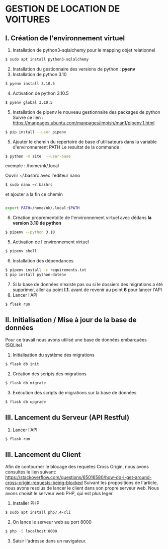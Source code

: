 # GESTION DE LOCATION DE VOITURES

## I. Création de l'environnement virtuel

1. Installation de python3-sqlalchemy pour le mapping objet relationnel
```bash
$ sudo apt install python3-sqlalchemy
```

2. Installation du gestionnaire des versions de python : **pyenv**
3. Installation de python 3.10
```bash
$ pyenv install 3.10.5
```
4. Activation de python 3.10.5
```bash
$ pyenv global 3.10.5 
```
5. Installation de pipenv le nouveau gestionnaire des packages de python
Suivre ce lien : https://manpages.ubuntu.com/manpages/impish/man1/pipenv.1.html
```bash
$ pip install --user pipenv
```
5. Ajouter le chemin du repertoire de base d'utilisateurs dans la variable d'environnement PATH
Le resultat de la commande : 
```bash
$ python -m site  --user-base
```
exemple : /home/nk/.local

Ouvrir ~/.bashrc avec l'editeur nano 
```bash
$ sudo nano ~/.bashrc
```
et ajouter a la fin ce chemin
```bash

export PATH=/home/nk/.local:$PATH
```
6. Création proprementdite de l'environnement virtuel avec dédans **la version 3.10 de python**

```bash
$ pipenv --python 3.10
```
5. Activation de l'environnement virtuel
```bash
$ pipenv shell
```
6. Installation des dépendances
```bash
$ pipenv install -r requirements.txt
$ pip install python-dotenv
```
7. Si la base de données n'existe pas ou si le dossiers des migrations a été supprimer, aller au point **I.1.** avant de revenir au point **6** pour lancer l'API
8. Lancer l'API 
```bash
$ flask run 
```
## II. Initialisation / Mise à jour de la base de données
Pour ce travail nous avons utilisé une base de données embarquées (SQLite).
1. Initialisation du système des migrations
```bash
$ flask db init 
```
2. Création des scripts des migrations 
```bash
$ flask db migrate 
```
3. Exécution des scripts de migrations sur la base de données 
```bash
$ flask db upgrade 
```
## III. Lancement du Serveur (API Restful)
1. Lancer l'API 
```bash
$ flask run 
```
## III. Lancement du Client
Afin de contourner le blocage des requetes Cross Origin, nous avons consultés le lien suivant:
https://stackoverflow.com/questions/65016580/how-do-i-get-around-cross-origin-requests-being-blocked
Suivant les propositions de l'article, nous avons resolus de lancer le client dans son propre serveur web. Nous avons choisit le serveur web PHP, qui est plus leger.
1. Installer  PHP
```bash
$ sudo apt install php7.4-cli
```
2. On lance le serveur web au port 8000
```bash
$ php -S localhost:8000
```
3. Saisir l'adresse dans un navigateur.

